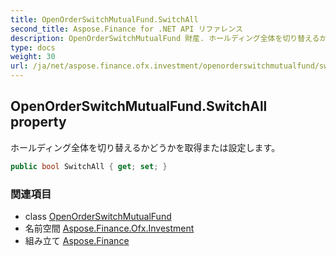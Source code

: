 ```yaml
---
title: OpenOrderSwitchMutualFund.SwitchAll
second_title: Aspose.Finance for .NET API リファレンス
description: OpenOrderSwitchMutualFund 財産. ホールディング全体を切り替えるかどうかを取得または設定します
type: docs
weight: 30
url: /ja/net/aspose.finance.ofx.investment/openorderswitchmutualfund/switchall/
---
```

## OpenOrderSwitchMutualFund.SwitchAll property

ホールディング全体を切り替えるかどうかを取得または設定します。

```csharp
public bool SwitchAll { get; set; }
```

### 関連項目

* class [OpenOrderSwitchMutualFund](../)
* 名前空間 [Aspose.Finance.Ofx.Investment](../../openorderswitchmutualfund/)
* 組み立て [Aspose.Finance](../../../)


